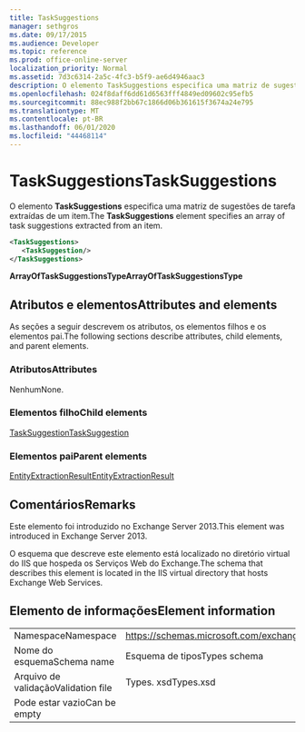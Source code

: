 ```yaml
---
title: TaskSuggestions
manager: sethgros
ms.date: 09/17/2015
ms.audience: Developer
ms.topic: reference
ms.prod: office-online-server
localization_priority: Normal
ms.assetid: 7d3c6314-2a5c-4fc3-b5f9-ae6d4946aac3
description: O elemento TaskSuggestions especifica uma matriz de sugestões de tarefa extraídas de um item.
ms.openlocfilehash: 024f8daff6dd61d6563fff4849ed09602c95efb5
ms.sourcegitcommit: 88ec988f2bb67c1866d06b361615f3674a24e795
ms.translationtype: MT
ms.contentlocale: pt-BR
ms.lasthandoff: 06/01/2020
ms.locfileid: "44468114"
---
```

# <a name="tasksuggestions"></a><span data-ttu-id="98073-103">TaskSuggestions</span><span class="sxs-lookup"><span data-stu-id="98073-103">TaskSuggestions</span></span>

<span data-ttu-id="98073-104">O elemento **TaskSuggestions** especifica uma matriz de sugestões de tarefa extraídas de um item.</span><span class="sxs-lookup"><span data-stu-id="98073-104">The **TaskSuggestions** element specifies an array of task suggestions extracted from an item.</span></span> 
  
```XML
<TaskSuggestions>
   <TaskSuggestion/>
</TaskSuggestions>
```

<span data-ttu-id="98073-105">**ArrayOfTaskSuggestionsType**</span><span class="sxs-lookup"><span data-stu-id="98073-105">**ArrayOfTaskSuggestionsType**</span></span>

## <a name="attributes-and-elements"></a><span data-ttu-id="98073-106">Atributos e elementos</span><span class="sxs-lookup"><span data-stu-id="98073-106">Attributes and elements</span></span>

<span data-ttu-id="98073-107">As seções a seguir descrevem os atributos, os elementos filhos e os elementos pai.</span><span class="sxs-lookup"><span data-stu-id="98073-107">The following sections describe attributes, child elements, and parent elements.</span></span>
  
### <a name="attributes"></a><span data-ttu-id="98073-108">Atributos</span><span class="sxs-lookup"><span data-stu-id="98073-108">Attributes</span></span>

<span data-ttu-id="98073-109">Nenhum</span><span class="sxs-lookup"><span data-stu-id="98073-109">None.</span></span>
  
### <a name="child-elements"></a><span data-ttu-id="98073-110">Elementos filho</span><span class="sxs-lookup"><span data-stu-id="98073-110">Child elements</span></span>

[<span data-ttu-id="98073-111">TaskSuggestion</span><span class="sxs-lookup"><span data-stu-id="98073-111">TaskSuggestion</span></span>](tasksuggestion.md)
  
### <a name="parent-elements"></a><span data-ttu-id="98073-112">Elementos pai</span><span class="sxs-lookup"><span data-stu-id="98073-112">Parent elements</span></span>

[<span data-ttu-id="98073-113">EntityExtractionResult</span><span class="sxs-lookup"><span data-stu-id="98073-113">EntityExtractionResult</span></span>](entityextractionresult.md)
  
## <a name="remarks"></a><span data-ttu-id="98073-114">Comentários</span><span class="sxs-lookup"><span data-stu-id="98073-114">Remarks</span></span>

<span data-ttu-id="98073-115">Este elemento foi introduzido no Exchange Server 2013.</span><span class="sxs-lookup"><span data-stu-id="98073-115">This element was introduced in Exchange Server 2013.</span></span>
  
<span data-ttu-id="98073-116">O esquema que descreve este elemento está localizado no diretório virtual do IIS que hospeda os Serviços Web do Exchange.</span><span class="sxs-lookup"><span data-stu-id="98073-116">The schema that describes this element is located in the IIS virtual directory that hosts Exchange Web Services.</span></span>
  
## <a name="element-information"></a><span data-ttu-id="98073-117">Elemento de informações</span><span class="sxs-lookup"><span data-stu-id="98073-117">Element information</span></span>

|||
|:-----|:-----|
|<span data-ttu-id="98073-118">Namespace</span><span class="sxs-lookup"><span data-stu-id="98073-118">Namespace</span></span>  <br/> |https://schemas.microsoft.com/exchange/services/2006/types  <br/> |
|<span data-ttu-id="98073-119">Nome do esquema</span><span class="sxs-lookup"><span data-stu-id="98073-119">Schema name</span></span>  <br/> |<span data-ttu-id="98073-120">Esquema de tipos</span><span class="sxs-lookup"><span data-stu-id="98073-120">Types schema</span></span>  <br/> |
|<span data-ttu-id="98073-121">Arquivo de validação</span><span class="sxs-lookup"><span data-stu-id="98073-121">Validation file</span></span>  <br/> |<span data-ttu-id="98073-122">Types. xsd</span><span class="sxs-lookup"><span data-stu-id="98073-122">Types.xsd</span></span>  <br/> |
|<span data-ttu-id="98073-123">Pode estar vazio</span><span class="sxs-lookup"><span data-stu-id="98073-123">Can be empty</span></span>  <br/> ||
   

